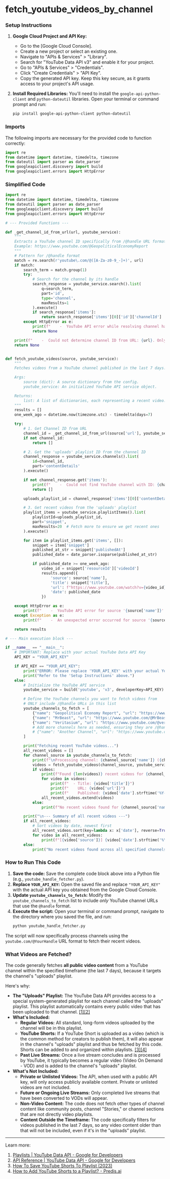 # fetch_youtube_videos_by_channel

### Setup Instructions

1.  **Google Cloud Project and API Key:**
    *   Go to the [Google Cloud Console].
    *   Create a new project or select an existing one.
    *   Navigate to "APIs & Services" > "Library".
    *   Search for "YouTube Data API v3" and enable it for your project.
    *   Go to "APIs & Services" > "Credentials".
    *   Click "Create Credentials" > "API Key".
    *   Copy the generated API key. Keep this key secure, as it grants access to your project's API usage.

2.  **Install Required Libraries:**
    You'll need to install the `google-api-python-client` and `python-dateutil` libraries. Open your terminal or command prompt and run:
    ```bash
    pip install google-api-python-client python-dateutil
    ```

### Imports

The following imports are necessary for the provided code to function correctly:

```python
import re
from datetime import datetime, timedelta, timezone
from dateutil import parser as date_parser
from googleapiclient.discovery import build
from googleapiclient.errors import HttpError
```

### Simplified Code

```python
import re
from datetime import datetime, timedelta, timezone
from dateutil import parser as date_parser
from googleapiclient.discovery import build
from googleapiclient.errors import HttpError

# --- Provided Functions ---

def _get_channel_id_from_url(url, youtube_service):
    """
    Extracts a YouTube channel ID specifically from /@handle URL formats.
    Example: https://www.youtube.com/@GeopoliticalEconomyReport
    """
    # Pattern for /@handle format
    match = re.search(r'youtube\.com/@([A-Za-z0-9_-]+)', url)
    if match:
        search_term = match.group(1)
        try:
            # Search for the channel by its handle
            search_response = youtube_service.search().list(
                q=search_term,
                part='id',
                type='channel',
                maxResults=1
            ).execute()
            if search_response['items']:
                return search_response['items'][0]['id']['channelId']
        except HttpError as e:
            print(f"    -  YouTube API error while resolving channel handle '{search_term}': {e}")
            return None

    print(f"    -  Could not determine channel ID from URL: {url}. Only '@handle' URLs are supported.")
    return None


def fetch_youtube_videos(source, youtube_service):
    """
    Fetches videos from a YouTube channel published in the last 7 days.

    Args:
        source (dict): A source dictionary from the config.
        youtube_service: An initialized YouTube API service object.

    Returns:
        list: A list of dictionaries, each representing a recent video.
    """
    results = []
    one_week_ago = datetime.now(timezone.utc) - timedelta(days=7)

    try:
        # 1. Get Channel ID from URL
        channel_id = _get_channel_id_from_url(source['url'], youtube_service)
        if not channel_id:
            return []

        # 2. Get the 'uploads' playlist ID from the channel ID
        channel_response = youtube_service.channels().list(
            id=channel_id,
            part='contentDetails'
        ).execute()

        if not channel_response.get('items'):
            print(f"    -  Could not find YouTube channel with ID: {channel_id}")
            return []

        uploads_playlist_id = channel_response['items'][0]['contentDetails']['relatedPlaylists']['uploads']

        # 3. Get recent videos from the 'uploads' playlist
        playlist_items = youtube_service.playlistItems().list(
            playlistId=uploads_playlist_id,
            part='snippet',
            maxResults=20  # Fetch more to ensure we get recent ones
        ).execute()

        for item in playlist_items.get('items', []):
            snippet = item['snippet']
            published_at_str = snippet['publishedAt']
            published_date = date_parser.isoparse(published_at_str)

            if published_date >= one_week_ago:
                video_id = snippet['resourceId']['videoId']
                results.append({
                    'source': source['name'],
                    'title': snippet['title'],
                    'url': f"https://www.youtube.com/watch?v={video_id}",
                    'date': published_date
                })

    except HttpError as e:
        print(f"    -  YouTube API error for source '{source['name']}': {e}")
    except Exception as e:
        print(f"    -  An unexpected error occurred for source '{source['name']}': {e}")

    return results

# --- Main execution block ---

if __name__ == "__main__":
    # IMPORTANT: Replace with your actual YouTube Data API Key
    API_KEY = "YOUR_API_KEY"

    if API_KEY == "YOUR_API_KEY":
        print("ERROR: Please replace 'YOUR_API_KEY' with your actual YouTube Data API Key.")
        print("Refer to the 'Setup Instructions' above.")
    else:
        # Initialize the YouTube API service
        youtube_service = build('youtube', 'v3', developerKey=API_KEY)

        # Define the YouTube channels you want to fetch videos from
        # ONLY include /@handle URLs in this list
        youtube_channels_to_fetch = [
            {"name": "Geopolitical Economy Report", "url": "https://www.youtube.com/@GeopoliticalEconomyReport"},
            {"name": "MrBeast", "url": "https://www.youtube.com/@MrBeast"},
            {"name": "Veritasium", "url": "https://www.youtube.com/@veritasium"},
            # Add more channels here as needed, ensuring they are /@handle format
            # {"name": "Another Channel", "url": "https://www.youtube.com/@AnotherHandle"}
        ]

        print("Fetching recent YouTube videos...")
        all_recent_videos = []
        for channel_source in youtube_channels_to_fetch:
            print(f"\nProcessing channel: {channel_source['name']} ({channel_source['url']})")
            videos = fetch_youtube_videos(channel_source, youtube_service)
            if videos:
                print(f"Found {len(videos)} recent videos for {channel_source['name']}:")
                for video in videos:
                    print(f"  - Title: {video['title']}")
                    print(f"    URL: {video['url']}")
                    print(f"    Published: {video['date'].strftime('%Y-%m-%d %H:%M:%S UTC')}")
                all_recent_videos.extend(videos)
            else:
                print(f"No recent videos found for {channel_source['name']} in the last 7 days, or an error occurred.")

        print("\n--- Summary of all recent videos ---")
        if all_recent_videos:
            # Sort videos by date, newest first
            all_recent_videos.sort(key=lambda x: x['date'], reverse=True)
            for video in all_recent_videos:
                print(f"[{video['source']}] {video['date'].strftime('%Y-%m-%d')} - {video['title']} ({video['url']})")
        else:
            print("No recent videos found across all specified channels.")
```

### How to Run This Code

1.  **Save the code:** Save the complete code block above into a Python file (e.g., `youtube_handle_fetcher.py`).
2.  **Replace `YOUR_API_KEY`:** Open the saved file and replace `"YOUR_API_KEY"` with the actual API key you obtained from the Google Cloud Console.
3.  **Update `youtube_channels_to_fetch`:** Modify the `youtube_channels_to_fetch` list to include *only* YouTube channel URLs that use the `@handle` format.
4.  **Execute the script:** Open your terminal or command prompt, navigate to the directory where you saved the file, and run:
    ```bash
    python youtube_handle_fetcher.py
    ```

The script will now specifically process channels using the `youtube.com/@YourHandle` URL format to fetch their recent videos.

### What Videos are Fetched?

The code generally fetches **all public video content** from a YouTube channel within the specified timeframe (the last 7 days), because it targets the channel's "uploads" playlist.

Here's why:

*   **The "Uploads" Playlist:** The YouTube Data API provides access to a special system-generated playlist for each channel called the "uploads" playlist. This playlist automatically contains every public video that has been uploaded to that channel. [[1]](https://developers.google.com/youtube/v3/docs/playlists)[[2]](https://developers.google.com/youtube/v3/docs)
*   **What's Included:**
    *   **Regular Videos:** All standard, long-form videos uploaded by the channel will be in this playlist.
    *   **YouTube Shorts:** If a YouTube Short is uploaded as a video (which is the common method for creators to publish them), it will also appear in the channel's "uploads" playlist and thus be fetched by this code. Shorts can be added to and organized within playlists. [[3]](https://m.youtube.com/watch?v=b-m_RshSZv0)[[4]](https://predis.ai/resources/add-youtube-shorts-to-a-playlist/)
    *   **Past Live Streams:** Once a live stream concludes and is processed by YouTube, it typically becomes a regular video (Video On Demand - VOD) and is added to the channel's "uploads" playlist.
*   **What's Not Included:**
    *   **Private or Unlisted Videos:** The API, when used with a public API key, will only access publicly available content. Private or unlisted videos are not included.
    *   **Future or Ongoing Live Streams:** Only completed live streams that have been converted to VODs will appear.
    *   **Non-Video Content:** The code does not fetch other types of channel content like community posts, channel "Stories," or channel sections that are not directly video playlists.
    *   **Content Outside the Timeframe:** The code specifically filters for videos published in the last 7 days, so any video content older than that will not be included, even if it's in the "uploads" playlist.

---
Learn more:
1. [Playlists | YouTube Data API - Google for Developers](https://developers.google.com/youtube/v3/docs/playlists)
2. [API Reference | YouTube Data API - Google for Developers](https://developers.google.com/youtube/v3/docs)
3. [How To Save YouTube Shorts To Playlist (2023)](https://m.youtube.com/watch?v=b-m_RshSZv0)
4. [How to Add YouTube Shorts to a Playlist? - Predis.ai](https://predis.ai/resources/add-youtube-shorts-to-a-playlist/)

